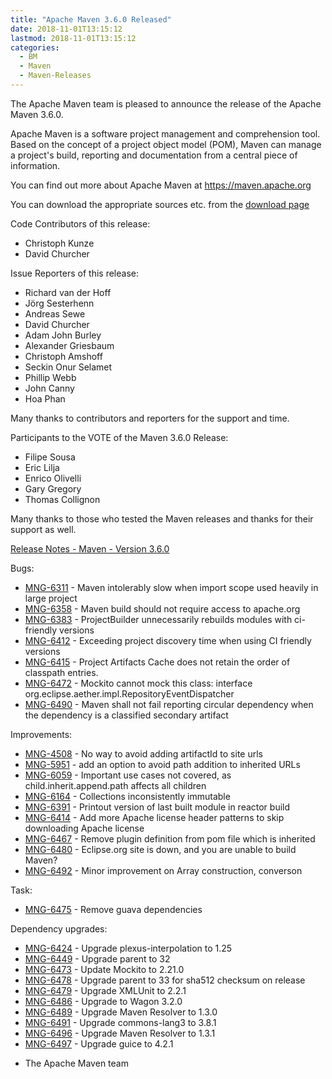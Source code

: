 ```yaml
---
title: "Apache Maven 3.6.0 Released"
date: 2018-11-01T13:15:12
lastmod: 2018-11-01T13:15:12
categories:
  - BM
  - Maven
  - Maven-Releases
---
```

The Apache Maven team is pleased to announce the release of the Apache
Maven 3.6.0.

Apache Maven is a software project management and comprehension tool. Based
on the concept of a project object model (POM), Maven can manage a
project's build, reporting and documentation from a central piece of
information.

You can find out more about Apache Maven at https://maven.apache.org

You can download the appropriate sources etc. from 
the [download page](https://maven.apache.org/download.cgi)

<!-- more -->

Code Contributors of this release:

 * Christoph Kunze
 * David Churcher

Issue Reporters of this release:

 * Richard van der Hoff
 * Jörg Sesterhenn
 * Andreas Sewe
 * David Churcher
 * Adam John Burley
 * Alexander Griesbaum
 * Christoph Amshoff
 * Seckin Onur Selamet
 * Phillip Webb
 * John Canny
 * Hoa Phan

Many thanks to contributors and reporters for the support and time.

Participants to the VOTE of the Maven 3.6.0 Release:

 * Filipe Sousa 
 * Eric Lilja
 * Enrico Olivelli
 * Gary Gregory
 * Thomas Collignon

Many thanks to those who tested the Maven releases 
and thanks for their support as well.

[Release Notes - Maven - Version 3.6.0](https://issues.apache.org/jira/secure/ReleaseNote.jspa?projectId=12316922&version=12338966)

Bugs:

 * [MNG-6311](https://issues.apache.org/jira/browse/MNG-6311) - Maven intolerably slow when import scope used heavily in large project
 * [MNG-6358](https://issues.apache.org/jira/browse/MNG-6358) - Maven build should not require access to apache.org
 * [MNG-6383](https://issues.apache.org/jira/browse/MNG-6383) - ProjectBuilder unnecessarily rebuilds modules with ci-friendly versions
 * [MNG-6412](https://issues.apache.org/jira/browse/MNG-6412) - Exceeding project discovery time when using CI friendly versions
 * [MNG-6415](https://issues.apache.org/jira/browse/MNG-6415) - Project Artifacts Cache does not retain the order of classpath entries.
 * [MNG-6472](https://issues.apache.org/jira/browse/MNG-6472) - Mockito cannot mock this class: interface org.eclipse.aether.impl.RepositoryEventDispatcher
 * [MNG-6490](https://issues.apache.org/jira/browse/MNG-6490) - Maven shall not fail reporting circular dependency when the dependency is a classified secondary artifact

Improvements:

 * [MNG-4508](https://issues.apache.org/jira/browse/MNG-4508) - No way to avoid adding artifactId to site urls
 * [MNG-5951](https://issues.apache.org/jira/browse/MNG-5951) - add an option to avoid path addition to inherited URLs
 * [MNG-6059](https://issues.apache.org/jira/browse/MNG-6059) - Important use cases not covered, as child.inherit.append.path affects all children
 * [MNG-6164](https://issues.apache.org/jira/browse/MNG-6164) - Collections inconsistently immutable
 * [MNG-6391](https://issues.apache.org/jira/browse/MNG-6391) - Printout version of last built module in reactor build
 * [MNG-6414](https://issues.apache.org/jira/browse/MNG-6414) - Add more Apache license header patterns to skip downloading Apache license
 * [MNG-6467](https://issues.apache.org/jira/browse/MNG-6467) - Remove plugin definition from pom file which is inherited
 * [MNG-6480](https://issues.apache.org/jira/browse/MNG-6480) - Eclipse.org site is down, and you are unable to build Maven?
 * [MNG-6492](https://issues.apache.org/jira/browse/MNG-6492) - Minor improvement on Array construction, converson

Task:

 * [MNG-6475](https://issues.apache.org/jira/browse/MNG-6475) - Remove guava dependencies

Dependency upgrades:

 * [MNG-6424](https://issues.apache.org/jira/browse/MNG-6424) - Upgrade plexus-interpolation to 1.25
 * [MNG-6449](https://issues.apache.org/jira/browse/MNG-6449) - Upgrade parent to 32
 * [MNG-6473](https://issues.apache.org/jira/browse/MNG-6473) - Update Mockito to 2.21.0
 * [MNG-6478](https://issues.apache.org/jira/browse/MNG-6478) - Upgrade parent to 33 for sha512 checksum on release
 * [MNG-6479](https://issues.apache.org/jira/browse/MNG-6479) - Upgrade XMLUnit to 2.2.1
 * [MNG-6486](https://issues.apache.org/jira/browse/MNG-6486) - Upgrade to Wagon 3.2.0
 * [MNG-6489](https://issues.apache.org/jira/browse/MNG-6489) - Upgrade Maven Resolver to 1.3.0
 * [MNG-6491](https://issues.apache.org/jira/browse/MNG-6491) - Upgrade commons-lang3 to 3.8.1
 * [MNG-6496](https://issues.apache.org/jira/browse/MNG-6496) - Upgrade Maven Resolver to 1.3.1
 * [MNG-6497](https://issues.apache.org/jira/browse/MNG-6497) - Upgrade guice to 4.2.1


- The Apache Maven team

